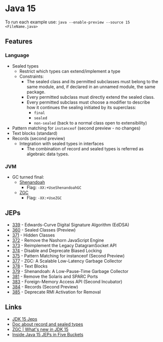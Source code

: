 # Java 15

To run each example use: `java --enable-preview --source 15 <FileName.java>`

## Features

### Language

* Sealed types
  * Restrict which types can extend/implement a type
  * Constraints:
    * The sealed class and its permitted subclasses must belong to the same module, and, if declared in an unnamed module, the same package.
    * Every permitted subclass must directly extend the sealed class.
    * Every permitted subclass must choose a modifier to describe how it continues the sealing initiated by its superclass:
      * `final`
      * `sealed`
      * `non-sealed` (back to a normal class open to extensibility)
* Pattern matching for `instanceof` (second preview - no changes)
* Text blocks (standard)
* Records (second preview)
  * Integration with sealed types in interfaces
    * The combination of record and sealed types is referred as algebraic data types.

### JVM

* GC turned final:
  * [Shenandoah](https://wiki.openjdk.java.net/display/shenandoah/Main)
    * Flag: `-XX:+UseShenandoahGC`
  * [ZGC](https://wiki.openjdk.java.net/display/zgc/Main)
    * Flag: `-XX:+UseZGC`

## JEPs

* [339](https://openjdk.java.net/jeps/339) - Edwards-Curve Digital Signature Algorithm (EdDSA)
* [360](https://openjdk.java.net/jeps/360) - Sealed Classes (Preview)
* [371](https://openjdk.java.net/jeps/371) - Hidden Classes
* [372](https://openjdk.java.net/jeps/372) - Remove the Nashorn JavaScript Engine
* [373](https://openjdk.java.net/jeps/373) - Reimplement the Legacy DatagramSocket API
* [374](https://openjdk.java.net/jeps/374) - Disable and Deprecate Biased Locking
* [375](https://openjdk.java.net/jeps/375) - Pattern Matching for instanceof (Second Preview)
* [377](https://openjdk.java.net/jeps/377) - ZGC: A Scalable Low-Latency Garbage Collector
* [378](https://openjdk.java.net/jeps/378) - Text Blocks
* [379](https://openjdk.java.net/jeps/379) - Shenandoah: A Low-Pause-Time Garbage Collector
* [381](https://openjdk.java.net/jeps/381) - Remove the Solaris and SPARC Ports
* [383](https://openjdk.java.net/jeps/383) - Foreign-Memory Access API (Second Incubator)
* [384](https://openjdk.java.net/jeps/384) - Records (Second Preview)
* [385](https://openjdk.java.net/jeps/385) - Deprecate RMI Activation for Removal

## Links

* [JDK 15 Jeps](https://openjdk.java.net/projects/jdk/15/)
* [Doc about record and sealed types](https://cr.openjdk.java.net/~briangoetz/amber/datum.html)
* [ZGC | What's new in JDK 15](https://malloc.se/blog/zgc-jdk15)
* [Inside Java 15 JEPs in Five Buckets](https://blogs.oracle.com/javamagazine/inside-java-15-fourteen-jeps-in-five-buckets)
